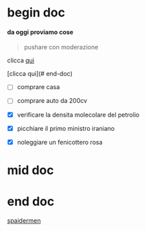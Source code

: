 # begin doc

#### da oggi proviamo cose

> pushare con moderazione

clicca [qui](https://www.youtube.com) 

[clicca qui](# end-doc)


- [ ] comprare casa
- [ ] comprare auto da 200cv
- [x] verificare la densita molecolare del petrolio
- [x] picchiare il primo ministro iraniano
- [x] noleggiare un fenicottero rosa












# mid doc




































































# end doc

[spaidermen](https://cazzomenebro.wordpress.com/wp-content/uploads/2015/03/wxnxuti.gif?w=1250)

